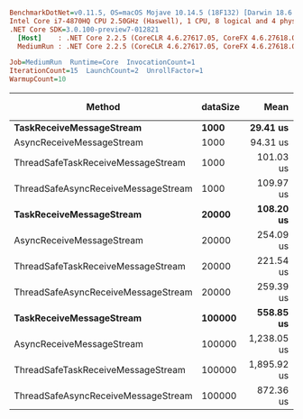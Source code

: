 ``` ini

BenchmarkDotNet=v0.11.5, OS=macOS Mojave 10.14.5 (18F132) [Darwin 18.6.0]
Intel Core i7-4870HQ CPU 2.50GHz (Haswell), 1 CPU, 8 logical and 4 physical cores
.NET Core SDK=3.0.100-preview7-012821
  [Host]    : .NET Core 2.2.5 (CoreCLR 4.6.27617.05, CoreFX 4.6.27618.01), 64bit RyuJIT DEBUG
  MediumRun : .NET Core 2.2.5 (CoreCLR 4.6.27617.05, CoreFX 4.6.27618.01), 64bit RyuJIT

Job=MediumRun  Runtime=Core  InvocationCount=1  
IterationCount=15  LaunchCount=2  UnrollFactor=1  
WarmupCount=10  

```
|                              Method | dataSize |        Mean |        Error |       StdDev |      Median | Gen 0 | Gen 1 | Gen 2 | Allocated |
|------------------------------------ |--------- |------------:|-------------:|-------------:|------------:|------:|------:|------:|----------:|
|            **TaskReceiveMessageStream** |     **1000** |    **29.41 us** |     **6.116 us** |     **9.154 us** |    **26.66 us** |     **-** |     **-** |     **-** |   **17152 B** |
|           AsyncReceiveMessageStream |     1000 |    94.31 us |    11.986 us |    17.940 us |    89.90 us |     - |     - |     - |   18112 B |
|  ThreadSafeTaskReceiveMessageStream |     1000 |   101.03 us |    17.850 us |    25.600 us |    95.67 us |     - |     - |     - |     456 B |
| ThreadSafeAsyncReceiveMessageStream |     1000 |   109.97 us |    17.138 us |    25.121 us |   109.13 us |     - |     - |     - |    1048 B |
|            **TaskReceiveMessageStream** |    **20000** |   **108.20 us** |    **17.637 us** |    **26.398 us** |    **96.16 us** |     **-** |     **-** |     **-** |   **17472 B** |
|           AsyncReceiveMessageStream |    20000 |   254.09 us |    70.186 us |   100.659 us |   230.76 us |     - |     - |     - |   18112 B |
|  ThreadSafeTaskReceiveMessageStream |    20000 |   221.54 us |    24.578 us |    36.787 us |   213.88 us |     - |     - |     - |     456 B |
| ThreadSafeAsyncReceiveMessageStream |    20000 |   259.39 us |    51.557 us |    73.942 us |   219.59 us |     - |     - |     - |    1048 B |
|            **TaskReceiveMessageStream** |   **100000** |   **558.85 us** |   **124.849 us** |   **175.021 us** |   **567.27 us** |     **-** |     **-** |     **-** |   **19072 B** |
|           AsyncReceiveMessageStream |   100000 | 1,238.05 us |   606.065 us |   849.618 us | 1,011.49 us |     - |     - |     - |   18112 B |
|  ThreadSafeTaskReceiveMessageStream |   100000 | 1,895.92 us | 1,650.741 us | 2,470.752 us |   855.60 us |     - |     - |     - |     392 B |
| ThreadSafeAsyncReceiveMessageStream |   100000 |   872.36 us |   108.809 us |   162.861 us |   831.61 us |     - |     - |     - |    1048 B |

